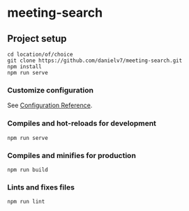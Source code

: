 # meeting-search

## Project setup
```
cd location/of/choice
git clone https://github.com/danielv7/meeting-search.git
npm install
npm run serve

```




### Customize configuration
See [Configuration Reference](https://cli.vuejs.org/config/).

### Compiles and hot-reloads for development
```
npm run serve
```
### Compiles and minifies for production
```
npm run build
```
### Lints and fixes files
```
npm run lint
```